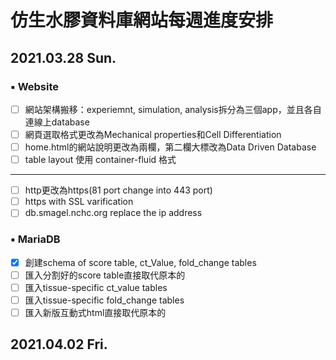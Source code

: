 # 仿生水膠資料庫網站每週進度安排
## 2021.03.28 Sun.
### ▪️ Website
- [ ] 網站架構搬移：experiemnt, simulation, analysis拆分為三個app，並且各自連線上database
- [ ] 網頁選取格式更改為Mechanical properties和Cell Differentiation
- [ ] home.html的網站說明更改為兩欄，第二欄大標改為Data Driven Database
- [ ] table layout 使用 container-fluid 格式
---
- [ ] http更改為https(81 port change into 443 port)
- [ ] https with SSL varification
- [ ] db.smagel.nchc.org replace the ip address

### ▪️ MariaDB
- [x] 創建schema of score table, ct_Value, fold_change tables
- [ ] 匯入分割好的score table直接取代原本的
- [ ] 匯入tissue-specific ct_value tables
- [ ] 匯入tissue-specific fold_change tables
- [ ] 匯入新版互動式html直接取代原本的

## 2021.04.02 Fri.

